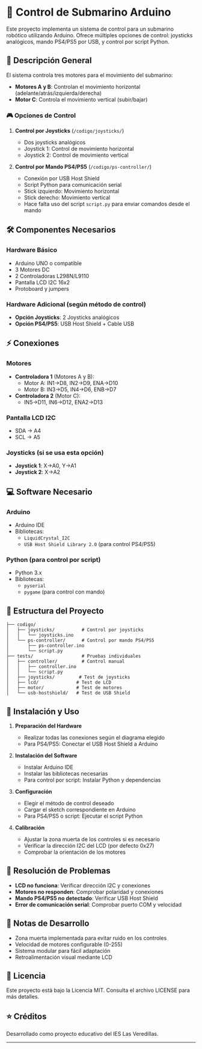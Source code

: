 # 🤖 Control de Submarino Arduino

Este proyecto implementa un sistema de control para un submarino robótico utilizando Arduino. Ofrece múltiples opciones de control: joysticks analógicos, mando PS4/PS5 por USB, y control por script Python.

## 📝 Descripción General

El sistema controla tres motores para el movimiento del submarino:

- **Motores A y B**: Controlan el movimiento horizontal (adelante/atrás/izquierda/derecha)
- **Motor C**: Controla el movimiento vertical (subir/bajar)

### 🎮 Opciones de Control

1. **Control por Joysticks** (`/codigo/joysticks/`)

   - Dos joysticks analógicos
   - Joystick 1: Control de movimiento horizontal
   - Joystick 2: Control de movimiento vertical

2. **Control por Mando PS4/PS5** (`/codigo/ps-controller/`)

   - Conexión por USB Host Shield
   - Script Python para comunicación serial
   - Stick izquierdo: Movimiento horizontal
   - Stick derecho: Movimiento vertical
   - Hace falta uso del script `script.py` para enviar comandos desde el mando

## 🛠️ Componentes Necesarios

### Hardware Básico

- Arduino UNO o compatible
- 3 Motores DC
- 2 Controladoras L298N/L9110
- Pantalla LCD I2C 16x2
- Protoboard y jumpers

### Hardware Adicional (según método de control)

- **Opción Joysticks**: 2 Joysticks analógicos
- **Opción PS4/PS5**: USB Host Shield + Cable USB

## ⚡ Conexiones

### Motores

- **Controladora 1** (Motores A y B):
  - Motor A: IN1→D8, IN2→D9, ENA→D10
  - Motor B: IN3→D5, IN4→D6, ENB→D7
- **Controladora 2** (Motor C):
  - IN5→D11, IN6→D12, ENA2→D13

### Pantalla LCD I2C

- SDA → A4
- SCL → A5

### Joysticks (si se usa esta opción)

- **Joystick 1**: X→A0, Y→A1
- **Joystick 2**: X→A2

## 💻 Software Necesario

### Arduino

- Arduino IDE
- Bibliotecas:
  - `LiquidCrystal_I2C`
  - `USB Host Shield Library 2.0` (para control PS4/PS5)

### Python (para control por script)

- Python 3.x
- Bibliotecas:
  - `pyserial`
  - `pygame` (para control con mando)

## 📂 Estructura del Proyecto

```
├── codigo/
│   ├── joysticks/          # Control por joysticks
│   │   └── joysticks.ino
│   └── ps-controller/      # Control por mando PS4/PS5
│       ├── ps-controller.ino
│       └── script.py
├── tests/                  # Pruebas individuales
│   ├── controller/         # Control manual
│   │   ├── controller.ino
│   │   └── script.py
│   ├── joysticks/         # Test de joysticks
│   ├── lcd/              # Test de LCD
│   ├── motor/            # Test de motores
│   └── usb-hostshield/   # Test de USB Shield
```

## 🚀 Instalación y Uso

1. **Preparación del Hardware**

   - Realizar todas las conexiones según el diagrama elegido
   - Para PS4/PS5: Conectar el USB Host Shield a Arduino

2. **Instalación del Software**

   - Instalar Arduino IDE
   - Instalar las bibliotecas necesarias
   - Para control por script: Instalar Python y dependencias

3. **Configuración**

   - Elegir el método de control deseado
   - Cargar el sketch correspondiente en Arduino
   - Para PS4/PS5 o script: Ejecutar el script Python

4. **Calibración**
   - Ajustar la zona muerta de los controles si es necesario
   - Verificar la dirección I2C del LCD (por defecto 0x27)
   - Comprobar la orientación de los motores

## 🛟 Resolución de Problemas

- **LCD no funciona**: Verificar dirección I2C y conexiones
- **Motores no responden**: Comprobar polaridad y conexiones
- **Mando PS4/PS5 no detectado**: Verificar USB Host Shield
- **Error de comunicación serial**: Comprobar puerto COM y velocidad

## 📝 Notas de Desarrollo

- Zona muerta implementada para evitar ruido en los controles
- Velocidad de motores configurable (0-255)
- Sistema modular para fácil adaptación
- Retroalimentación visual mediante LCD

## 📄 Licencia

Este proyecto está bajo la Licencia MIT. Consulta el archivo LICENSE para más detalles.

## ⭐ Créditos

Desarrollado como proyecto educativo del IES Las Veredillas.

---
